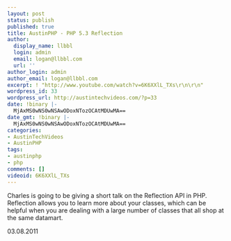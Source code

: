 ```yaml
---
layout: post
status: publish
published: true
title: AustinPHP - PHP 5.3 Reflection
author:
  display_name: llbbl
  login: admin
  email: logan@llbbl.com
  url: ''
author_login: admin
author_email: logan@llbbl.com
excerpt: ! "http://www.youtube.com/watch?v=6K6XXlL_TXs\r\n\r\n"
wordpress_id: 33
wordpress_url: http://austintechvideos.com/?p=33
date: !binary |-
  MjAxMS0wNS0wNSAwODoxNTozOCAtMDUwMA==
date_gmt: !binary |-
  MjAxMS0wNS0wNSAwODoxNTozOCAtMDUwMA==
categories:
- AustinTechVideos
- AustinPHP
tags:
- austinphp
- php
comments: []
videoid: 6K6XXlL_TXs
---
```

<p>Charles is going to be giving a short talk on the Reflection API in PHP. Reflection allows you to learn more about
 your classes, which can be helpful when you are dealing with a large number of classes that all shop at the
 same datamart.  </p>
<p>03.08.2011</p>
